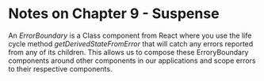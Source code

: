 # Notes on Chapter 9 - Suspense

An _ErrorBoundary_ is a Class component from React where you use the life cycle method _getDerivedStateFromError_ that will catch any errors reported from any of its children.
This allows us to compose these ErroryBoundary components around other components in our applications and scope errors to their respective components.
